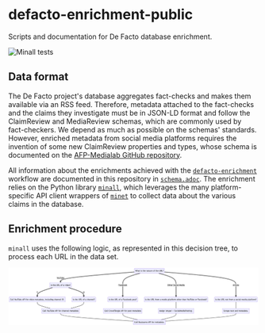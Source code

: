 # defacto-enrichment-public

Scripts and documentation for De Facto database enrichment.

![Minall tests](https://github.com/medialab/minall/actions/workflows/tests.yml/badge.svg)

## Data format

The De Facto project's database aggregates fact-checks and makes them available via an RSS feed. Therefore, metadata attached to the fact-checks and the claims they investigate must be in JSON-LD format and follow the ClaimReview and MediaReview schemas, which are commonly used by fact-checkers. We depend as much as possible on the schemas' standards. However, enriched metadata from social media platforms requires the invention of some new ClaimReview properties and types, whose schema is documented on the [AFP-Medialab GitHub repository](https://github.com/AFP-Medialab/defacto-rss/blob/main/Defactor_rss.adoc).

All information about the enrichments achieved with the [`defacto-enrichment`](defacto-enrichment) workflow are documented in this repository in [`schema.adoc`](schemas/schema.adoc). The enrichment relies on the Python library [`minall`](https://github.com/medialab/minall), which leverages the many platform-specific API client wrappers of [`minet`](https://github.com/medialab/minet) to collect data about the various claims in the database.

## Enrichment procedure

`minall` uses the following logic, as represented in this decision tree, to process each URL in the data set.

![decision tree](schemas/decision-tree.png)
